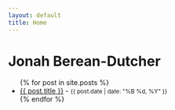 ```yaml
---
layout: default
title: Home
---
```


# Jonah Berean-Dutcher

<ul>
  {% for post in site.posts %}
    <li>
      <a href="{{ post.url | prepend: site.baseurl }}">{{ post.title }}</a> - <small>{{ post.date | date: "%B %d, %Y" }}</small>
    </li>
  {% endfor %}
</ul>
